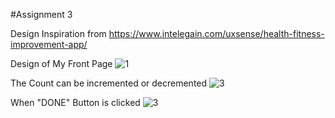 #Assignment 3

Design Inspiration from https://www.intelegain.com/uxsense/health-fitness-improvement-app/

Design of My Front Page 
![1](https://user-images.githubusercontent.com/98040179/150978269-dba8822d-e8fb-47e4-82c5-7ccbde56de8d.png)

The Count can be incremented or decremented
![3](https://user-images.githubusercontent.com/98040179/150978322-e08b0280-c556-4d35-8cc8-21ece43739ae.png)

When "DONE" Button is clicked
![3](https://user-images.githubusercontent.com/98040179/150978385-2234affa-868d-4e05-9044-a36f4172421f.png)



 
